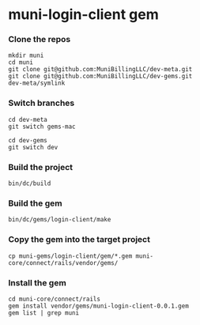 # muni-login-client gem

### Clone the repos
```
mkdir muni
cd muni
git clone git@github.com:MuniBillingLLC/dev-meta.git
git clone git@github.com:MuniBillingLLC/dev-gems.git
dev-meta/symlink 
```

### Switch branches
```
cd dev-meta
git switch gems-mac

cd dev-gems
git switch dev
```

### Build the project
```
bin/dc/build
```

### Build the gem
```
bin/dc/gems/login-client/make
```

### Copy the gem into the target project
```
cp muni-gems/login-client/gem/*.gem muni-core/connect/rails/vendor/gems/
```

### Install the gem
```
cd muni-core/connect/rails
gem install vendor/gems/muni-login-client-0.0.1.gem
gem list | grep muni
```
